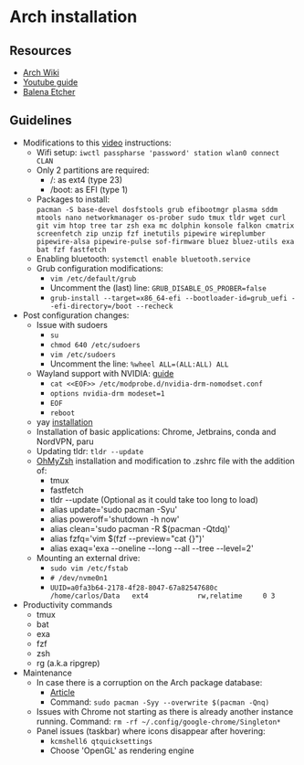# Arch installation

## Resources
- [Arch Wiki](https://wiki.archlinux.org/title/installation_guide)
- [Youtube guide](https://www.youtube.com/watch?v=FxeriGuJKTM)
- [Balena Etcher](https://etcher.balena.io/)

## Guidelines
- Modifications to this [video](https://www.youtube.com/watch?v=FxeriGuJKTM) instructions:
    - Wifi setup: `iwctl passpharse 'password' station wlan0 connect CLAN`
    - Only 2 partitions are required:
      - /: as ext4 (type 23)
      - /boot: as EFI (type 1)
    - Packages to install: <br> `pacman -S base-devel dosfstools grub efibootmgr plasma sddm mtools nano networkmanager os-prober sudo tmux tldr wget curl git vim htop tree tar zsh exa mc dolphin konsole falkon cmatrix screenfetch zip unzip fzf inetutils pipewire wireplumber pipewire-alsa pipewire-pulse sof-firmware bluez bluez-utils exa bat fzf fastfetch`
    - Enabling bluetooth: `systemctl enable bluetooth.service`
    - Grub configuration modifications:
      - `vim /etc/default/grub`
      - Uncomment the (last) line: `GRUB_DISABLE_OS_PROBER=false`
      - `grub-install --target=x86_64-efi --bootloader-id=grub_uefi --efi-directory=/boot --recheck`
- Post configuration changes:
    - Issue with sudoers
      - `su`
      - `chmod 640 /etc/sudoers`
      - `vim /etc/sudoers`
      - Uncomment the line: `%wheel ALL=(ALL:ALL) ALL`
    - Wayland support with NVIDIA: [guide](https://wiki.archlinux.org/title/NVIDIA)
      - `cat <<EOF>> /etc/modprobe.d/nvidia-drm-nomodset.conf`
      - `options nvidia-drm modeset=1`
      - `EOF`
      - `reboot`
    - yay [installation](https://itsfoss.com/install-yay-arch-linux/)
    - Installation of basic applications: Chrome, Jetbrains, conda and NordVPN, paru
    - Updating tldr: `tldr --update`
    - [OhMyZsh](https://ohmyz.sh/) installation and modification to .zshrc file with the addition of:
        - tmux
        - fastfetch
        - tldr --update (Optional as it could take too long to load)
        - alias update='sudo pacman -Syu'
        - alias poweroff='shutdown -h now'
        - alias clean='sudo pacman -R $(pacman -Qtdq)'
        - alias fzfq='vim $(fzf --preview="cat {}")'
        - alias exaq='exa --oneline --long --all --tree --level=2'
    - Mounting an external drive:
      - `sudo vim /etc/fstab`
      - `# /dev/nvme0n1`
      - `UUID=a0fa3b64-2178-4f28-8047-67a82547680c       /home/carlos/Data   ext4            rw,relatime     0 3`
- Productivity commands
  - tmux
  - bat
  - exa
  - fzf
  - zsh
  - rg (a.k.a ripgrep)
- Maintenance
  - In case there is a corruption on the Arch package database:
    - [Article](https://bbs.archlinux.org/viewtopic.php?id=262288)
    - Command: `sudo pacman -Syy --overwrite $(pacman -Qnq)`
  - Issues with Chrome not starting as there is already another instance running. Command: `rm -rf ~/.config/google-chrome/Singleton*`
  - Panel issues (taskbar) where icons disappear after hovering: 
    - `kcmshell6 qtquicksettings`
    - Choose 'OpenGL' as rendering engine